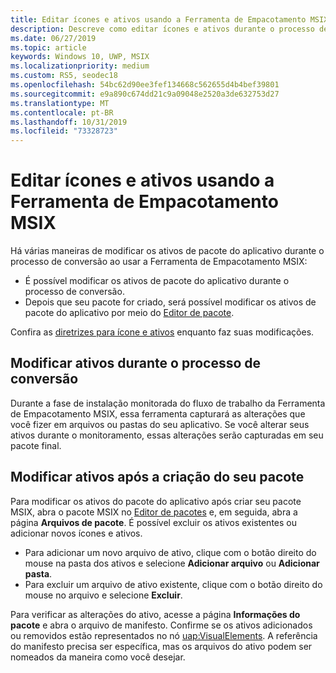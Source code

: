 ```yaml
---
title: Editar ícones e ativos usando a Ferramenta de Empacotamento MSIX
description: Descreve como editar ícones e ativos durante o processo de conversão do aplicativo ao usar a ferramenta de empacotamento MSIX.
ms.date: 06/27/2019
ms.topic: article
keywords: Windows 10, UWP, MSIX
ms.localizationpriority: medium
ms.custom: RS5, seodec18
ms.openlocfilehash: 54bc62d90ee3fef134668c562655d4b4bef39801
ms.sourcegitcommit: e9a890c674dd21c9a09048e2520a3de632753d27
ms.translationtype: MT
ms.contentlocale: pt-BR
ms.lasthandoff: 10/31/2019
ms.locfileid: "73328723"
---
```

# <a name="edit-icons-and-assets-using-the-msix-packaging-tool"></a>Editar ícones e ativos usando a Ferramenta de Empacotamento MSIX

Há várias maneiras de modificar os ativos de pacote do aplicativo durante o processo de conversão ao usar a Ferramenta de Empacotamento MSIX:

* É possível modificar os ativos de pacote do aplicativo durante o processo de conversão.
* Depois que seu pacote for criado, será possível modificar os ativos de pacote do aplicativo por meio do [Editor de pacote](package-editor.md).

Confira as [diretrizes para ícone e ativos](https://docs.microsoft.com/windows/uwp/design/style/app-icons-and-logos) enquanto faz suas modificações.

## <a name="modify-assets-during-the-conversion-process"></a>Modificar ativos durante o processo de conversão

Durante a fase de instalação monitorada do fluxo de trabalho da Ferramenta de Empacotamento MSIX, essa ferramenta capturará as alterações que você fizer em arquivos ou pastas do seu aplicativo. Se você alterar seus ativos durante o monitoramento, essas alterações serão capturadas em seu pacote final.

## <a name="modify-assets-after-your-package-has-been-created"></a>Modificar ativos após a criação do seu pacote

Para modificar os ativos do pacote do aplicativo após criar seu pacote MSIX, abra o pacote MSIX no [Editor de pacotes](package-editor.md) e, em seguida, abra a página **Arquivos de pacote**. É possível excluir os ativos existentes ou adicionar novos ícones e ativos.

- Para adicionar um novo arquivo de ativo, clique com o botão direito do mouse na pasta dos ativos e selecione **Adicionar arquivo** ou **Adicionar pasta**.
- Para excluir um arquivo de ativo existente, clique com o botão direito do mouse no arquivo e selecione **Excluir**.

Para verificar as alterações do ativo, acesse a página **Informações do pacote** e abra o arquivo de manifesto. Confirme se os ativos adicionados ou removidos estão representados no nó [uap:VisualElements](https://docs.microsoft.com/uwp/schemas/appxpackage/uapmanifestschema/element-uap-visualelements). A referência do manifesto precisa ser específica, mas os arquivos do ativo podem ser nomeados da maneira como você desejar. 

